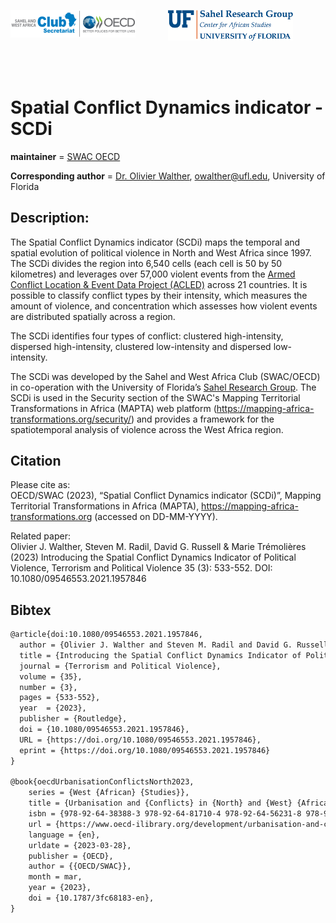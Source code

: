 

<p float="left" align="center" valign="middle">
<img src="figs/swac-oecd.png" alt="SWAC logo" width="200" vertical-align="middle" align="left"/>
<img src="figs/SRG-Official-Secondary-Logo.png" alt="Sahel Research Group logo" width="200" vertical-align="right"/>  
   
</p>
<br>
<br>



# Spatial Conflict Dynamics indicator - SCDi

__maintainer__ = [SWAC OECD](https://www.oecd.org/swac/)

__Corresponding author__ = [Dr. Olivier Walther](https://geog.ufl.edu/faculty/walther/), owalther@ufl.edu, University of Florida


## Description:
The Spatial Conflict Dynamics indicator (SCDi) maps the temporal and spatial evolution of political 
violence in North and West Africa since 1997. The SCDi divides the region into 6,540 cells 
(each cell is 50 by 50 kilometres) and leverages over 57,000 violent events from the 
[Armed Conflict Location & Event Data Project (ACLED)](https://acleddata.com/data-export-tool/) 
across 21 countries. It is possible to classify conflict types by their intensity, 
which measures the amount of violence, and concentration which assesses 
how violent events are distributed spatially across a region.

The SCDi identifies four types of conflict: clustered high-intensity, 
dispersed high-intensity, clustered low-intensity and dispersed low-intensity.

The SCDi was developed by the Sahel and West Africa Club (SWAC/OECD) 
in co-operation with the University of Florida’s [Sahel Research Group](https://sahelresearch.africa.ufl.edu). 
The SCDi is used in the Security section of the SWAC's Mapping Territorial Transformations in Africa (MAPTA) web
platform (https://mapping-africa-transformations.org/security/) and provides a framework for the spatiotemporal 
analysis of violence across the West Africa region.



## Citation
Please cite as:  
OECD/SWAC (2023), “Spatial Conflict Dynamics indicator (SCDi)”, Mapping Territorial Transformations in Africa (MAPTA), https://mapping-africa-transformations.org (accessed on DD-MM-YYYY).

Related paper:  
Olivier J. Walther, Steven M. Radil, David G. Russell & Marie Trémolières (2023) Introducing the Spatial Conflict Dynamics Indicator of Political Violence, Terrorism and Political Violence 35 (3): 533-552. DOI: 10.1080/09546553.2021.1957846

## Bibtex

```tex
@article{doi:10.1080/09546553.2021.1957846,
  author = {Olivier J. Walther and Steven M. Radil and David G. Russell and Marie Trémolières},
  title = {Introducing the Spatial Conflict Dynamics Indicator of Political Violence},
  journal = {Terrorism and Political Violence},
  volume = {35},
  number = {3},
  pages = {533-552},
  year  = {2023},
  publisher = {Routledge},
  doi = {10.1080/09546553.2021.1957846},
  URL = {https://doi.org/10.1080/09546553.2021.1957846},
  eprint = {https://doi.org/10.1080/09546553.2021.1957846}
}

@book{oecdUrbanisationConflictsNorth2023,
	series = {West {African} {Studies}},
	title = {Urbanisation and {Conflicts} in {North} and {West} {Africa}},
	isbn = {978-92-64-38388-3 978-92-64-81710-4 978-92-64-56231-8 978-92-64-44884-1},
	url = {https://www.oecd-ilibrary.org/development/urbanisation-and-conflicts-in-north-and-west-africa_3fc68183-en},
	language = {en},
	urldate = {2023-03-28},
	publisher = {OECD},
	author = {{OECD/SWAC}},
	month = mar,
	year = {2023},
	doi = {10.1787/3fc68183-en},
}
```
